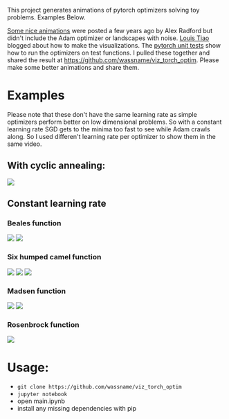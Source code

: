 This project generates animations of pytorch optimizers solving toy problems. Examples Below.

[Some nice animations](http://www.denizyuret.com/2015/03/alec-radfords-animations-for.html) were posted a few years ago by Alex Radford but didn't include the Adam optimizer or landscapes with noise.  [Louis Tiao](http://louistiao.me/notes/visualizing-and-animating-optimization-algorithms-with-matplotlib/) blogged about how to make the visualizations. The [pytorch unit tests](https://github.com/pytorch/pytorch/blob/master/test/test_optim.py) show how to run the optimizers on test functions. I pulled these together and shared the result at https://github.com/wassname/viz_torch_optim. Please make some better animations and share them.

# Examples

Please note that these don't have the same learning rate as simple optimizers perform better on low dimensional problems. So with a constant learning rate SGD gets to the minima too fast to see while Adam crawls along. So I used differen't learning rate per optimizer to show them in the same video.

## With cyclic annealing:

![](docs/videos/beales_CyclicLR_20171117_04-01-14_2d.gif)

## Constant learning rate

### Beales function
![](docs/videos/beales_20171117_00-02-20_2d.gif)
![](docs/videos/beales_20171115_07-18-03_3d.gif)

### Six humped camel function
![](docs/videos/six_humped_camel_back_20171115_09-38-57.gif)
![](docs/videos/six_humped_camel_back_20171115_09-38-57_3d.gif)
![](docs/videos/six_humped_camel_back_20171115_09-38-57_loss.gif)

### Madsen function

![](docs/videos/madsen_20171115_10-04-15_3d.gif)
![](docs/videos/madsen_20171115_10-04-15_loss.gif)

### Rosenbrock function

![](docs/videos/rosenbrock_20171115_09-47-52.gif)



# Usage:

- `git clone https://github.com/wassname/viz_torch_optim`
- `jupyter notebook`
- open main.ipynb
- install any missing dependencies with pip
